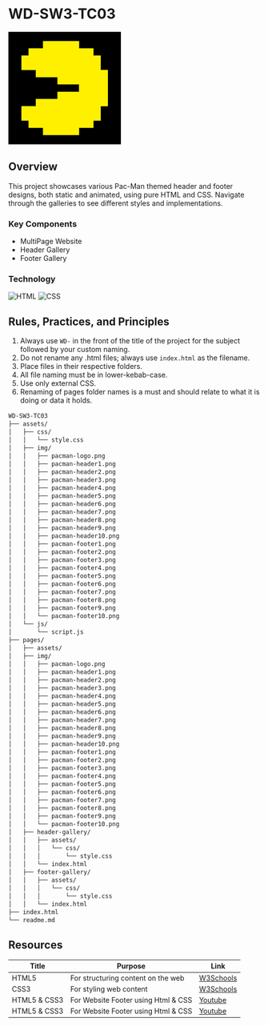 # WD-SW3-TC03

![Pac-Man Logo](./assets/img/pacman-logo.png)

## Overview

This project showcases various Pac-Man themed header and footer designs, both static and animated, using pure HTML and CSS. Navigate through the galleries to see different styles and implementations.

### Key Components
- MultiPage Website
- Header Gallery
- Footer Gallery

### Technology
![HTML](https://img.shields.io/badge/HTML-E34F26?style=for-the-badge&logo=html5&logoColor=white)
![CSS](https://img.shields.io/badge/CSS-1572B6?style=for-the-badge&logo=css3&logoColor=white)

## Rules, Practices, and Principles
1. Always use `WD-` in the front of the title of the project for the subject followed by your custom naming.
2. Do not rename any .html files; always use `index.html` as the filename.
3. Place files in their respective folders.
4. All file naming must be in lower-kebab-case.
5. Use only external CSS.
6. Renaming of pages folder names is a must and should relate to what it is doing or data it holds.
```
WD-SW3-TC03
├── assets/
│   ├── css/
│   │   └── style.css
│   ├── img/
│   │   ├── pacman-logo.png
│   │   ├── pacman-header1.png
│   │   ├── pacman-header2.png
│   │   ├── pacman-header3.png
│   │   ├── pacman-header4.png
│   │   ├── pacman-header5.png
│   │   ├── pacman-header6.png
│   │   ├── pacman-header7.png
│   │   ├── pacman-header8.png
│   │   ├── pacman-header9.png
│   │   ├── pacman-header10.png
│   │   ├── pacman-footer1.png
│   │   ├── pacman-footer2.png
│   │   ├── pacman-footer3.png
│   │   ├── pacman-footer4.png
│   │   ├── pacman-footer5.png
│   │   ├── pacman-footer6.png
│   │   ├── pacman-footer7.png
│   │   ├── pacman-footer8.png
│   │   ├── pacman-footer9.png
│   │   └── pacman-footer10.png
│   └── js/
│       └── script.js
├── pages/
│   ├── assets/
│   ├── img/
│   │   ├── pacman-logo.png
│   │   ├── pacman-header1.png
│   │   ├── pacman-header2.png
│   │   ├── pacman-header3.png
│   │   ├── pacman-header4.png
│   │   ├── pacman-header5.png
│   │   ├── pacman-header6.png
│   │   ├── pacman-header7.png
│   │   ├── pacman-header8.png
│   │   ├── pacman-header9.png
│   │   ├── pacman-header10.png
│   │   ├── pacman-footer1.png
│   │   ├── pacman-footer2.png
│   │   ├── pacman-footer3.png
│   │   ├── pacman-footer4.png
│   │   ├── pacman-footer5.png
│   │   ├── pacman-footer6.png
│   │   ├── pacman-footer7.png
│   │   ├── pacman-footer8.png
│   │   ├── pacman-footer9.png
│   │   └── pacman-footer10.png
│   ├── header-gallery/
│   │   ├── assets/
│   │   │   └── css/
│   │   │       └── style.css
│   │   └── index.html
│   ├── footer-gallery/
│   │   ├── assets/
│   │   │   └── css/
│   │   │       └── style.css
│   │   └── index.html
├── index.html
└── readme.md

```
## Resources

| Title | Purpose | Link |
|-------|---------|------|
| HTML5 | For structuring content on the web | [W3Schools](https://www.w3schools.com/html/) |
| CSS3  | For styling web content           | [W3Schools](https://www.w3schools.com/css/) |
| HTML5 & CSS3  |For Website Footer using Html & CSS|[Youtube](https://www.youtube.com/watch?v=UpkEANWC2Ms)|
| HTML5 & CSS3  |For Website Footer using Html & CSS|[Youtube](https://www.youtube.com/watch?v=SgmNxE9lWcY)|

